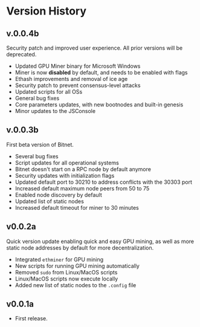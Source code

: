 # Version History

## v.0.0.4b

Security patch and improved user experience. All prior versions will be deprecated.

- Updated GPU Miner binary for Microsoft Windows
- Miner is now **disabled** by default, and needs to be enabled with flags
- Ethash improvements and removal of ice age
- Security patch to prevent consensus-level attacks
- Updated scripts for all OSs
- General bug fixes
- Core parameters updates, with new bootnodes and built-in genesis
- Minor updates to the JSConsole

## v.0.0.3b

First beta version of Bitnet.

- Several bug fixes
- Script updates for all operational systems
- Bitnet doesn't start on a RPC node by default anymore
- Security updates with initialization flags
- Updated default port to 30210 to address conflicts with the 30303 port
- Increased default maximum node peers from 50 to 75
- Enabled node discovery by default
- Updated list of static nodes
- Increased default timeout for miner to 30 minutes

## v0.0.2a

Quick version update enabling quick and easy GPU mining, as well as more static node addresses by default for more decentralization.

- Integrated `ethminer` for GPU mining
- New scripts for running GPU mining automatically
- Removed `sudo` from Linux/MacOS scripts
- Linux/MacOS scripts now execute locally
- Added new list of static nodes to the `.config` file

## v0.0.1a

- First release.

